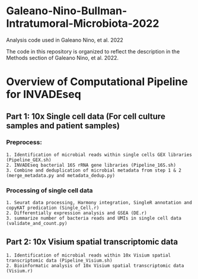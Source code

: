 # Galeano-Nino-Bullman-Intratumoral-Microbiota-2022

Analysis code used in Galeano Nino, et al. 2022

The code in this repository is organized to reflect the description in the Methods
section of Galeano Nino, et al. 2022.

# Overview of Computational Pipeline for INVADEseq
## Part 1: 10x Single cell data (For cell culture samples and patient samples)
###   Preprocess:
    1. Identification of microbial reads within single cells GEX libraries (Pipeline_GEX.sh)
    2. INVADEseq bacterial 16S rRNA gene libraries (Pipeline_16S.sh)
    3. Combine and deduplication of microbial metadata from step 1 & 2 (merge_metadata.py and metadata_dedup.py)
###   Processing of single cell data
    1. Seurat data processing, Harmony integration, SingleR annotation and copyKAT predication (Single_Cell.r)
    2. Differentially expression analysis and GSEA (DE.r)
    3. summarize number of bacteria reads and UMIs in single cell data (validate_and_count.py)
## Part 2: 10x Visium spatial transcriptomic data
    1. Identification of microbial reads within 10x Visium spatial transcriptomic data (Pipeline_Visium.sh)
    2. Bioinformatic analysis of 10x Visium spatial transcriptomic data (Visium.r)

